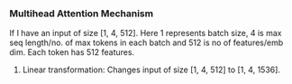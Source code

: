 ### Multihead Attention Mechanism

If I have an input of size [1, 4, 512]. Here 1 represents batch size, 4 is max seq length/no. of max tokens in each batch and 512 is no of features/emb dim. Each token 
has 512 features.

1. Linear transformation: Changes input of size [1, 4, 512] to [1, 4, 1536].
   


